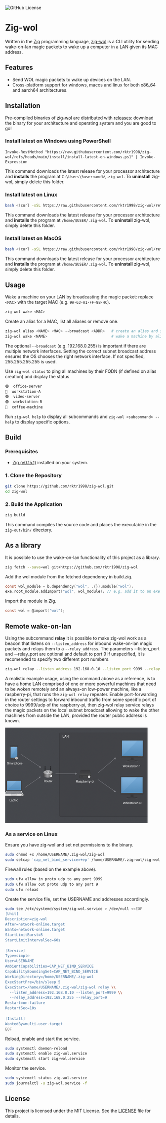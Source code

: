 ![GitHub License](https://img.shields.io/github/license/rktr1998/zig-wol)

# Zig-wol

Written in the [Zig](https://github.com/ziglang/zig) programming language, [zig-wol](https://github.com/rktr1998/zig-wol) is a CLI utility for sending wake-on-lan magic packets to wake up a computer in a LAN given its MAC address.

## Features

- Send WOL magic packets to wake up devices on the LAN.
- Cross-platform support for windows, macos and linux for both x86_64 and aarch64 architectures.

## Installation

Pre-compiled binaries of [zig-wol](https://github.com/rktr1998/zig-wol) are distributed with [releases](https://github.com/rktr1998/zig-wol/releases): download the binary for your architecture and operating system and you are good to go!

### Install latest on Windows using PowerShell

```pwsh
Invoke-RestMethod "https://raw.githubusercontent.com/rktr1998/zig-wol/refs/heads/main/install/install-latest-on-windows.ps1" | Invoke-Expression
```

This command downloads the latest release for your processor architecture and **installs** the program at `C:\Users\%username%\.zig-wol`. To **uninstall** zig-wol, simply delete this folder.

### Install latest on Linux

```sh
bash <(curl -sSL https://raw.githubusercontent.com/rktr1998/zig-wol/refs/heads/main/install/install-latest-on-linux.sh)
```

This command downloads the latest release for your processor architecture and **installs** the program at `/home/$USER/.zig-wol`. To **uninstall** zig-wol, simply delete this folder.

### Install latest on MacOS

```sh
bash <(curl -sSL https://raw.githubusercontent.com/rktr1998/zig-wol/refs/heads/main/install/install-latest-on-macos.sh)
```

This command downloads the latest release for your processor architecture and **installs** the program at `/home/$USER/.zig-wol`. To **uninstall** zig-wol, simply delete this folder.

## Usage

Wake a machine on your LAN by broadcasting the magic packet: replace `<MAC>` with the target MAC (e.g. `9A-63-A1-FF-8B-4C`).

```sh
zig-wol wake <MAC>
```

Create an alias for a MAC, list all aliases or remove one.

```sh
zig-wol alias <NAME> <MAC> --broadcast <ADDR>   # create an alias and set its broadcast
zig-wol wake <NAME>                             # wake a machine by alias
```

The optional `--broadcast` (e.g. 192.168.0.255) is important if there are multiple network interfaces. Setting the correct subnet broadcast address ensures the OS chooses the right network interface. If not specified, 255.255.255.255 is used.

Use `zig-wol status` to ping all machines by their FQDN (if defined on alias creation) and display the status.

```sh
🟢  office-server
🔴  workstation-A
🟢  video-server
🟢  workstation-B
🔴  coffee-machine
```

Run `zig-wol help` to display all subcommands and `zig-wol <subcommand> --help` to display specific options.

## Build

### Prerequisites

- [Zig (v0.15.1)](https://ziglang.org/download/) installed on your system.

### 1. Clone the Repository

```sh
git clone https://github.com/rktr1998/zig-wol.git
cd zig-wol
```

### 2. Build the Application

```sh
zig build
```

This command compiles the source code and places the executable in the `zig-out/bin/` directory.

## As a library

It is possible to use the wake-on-lan functionality of this project as a library.

```sh
zig fetch --save=wol git+https://github.com/rktr1998/zig-wol
```

Add the wol module from the fetched dependency in build.zig.

```c
const wol_module = b.dependency("wol", .{}).module("wol");
exe.root_module.addImport("wol", wol_module); // e.g. add it to an exe
```

Import the module in Zig.

```c
const wol = @import("wol");
```

## Remote wake-on-lan

Using the subcommand **relay** it is possible to make zig-wol work as a beacon that listens on `--listen_address` for inbound wake-on-lan magic packets and relays them to a `--relay_address`.
The parameters --listen_port and --relay_port are optional and default to port 9 if unspecified, it is recomended to specify two different port numbers.

```sh
zig-wol relay --listen_address 192.168.0.10 --listen_port 9999 --relay_address 192.168.0.255 --relay_port 9
```

A realistic example usage, using the command above as a reference, is to have a home LAN comprised of one or more powerful machines that need to be woken remotely and an always-on low-power machine, like a raspberry-pi, that runs the `zig-wol relay` repeater.
Enable port-forwarding in the router settings to forward inbound traffic from some specific port of choice to 9999/udp of the raspberry-pi, then zig-wol relay service relays the magic packets on the local subnet broadcast allowing to wake the other machines from outside the LAN, provided the router public address is known.

![relay-diagram](docs/assets/relay-diagram.png)

### As a service on Linux

Ensure you have zig-wol and set net permissions to the binary.

```sh
sudo chmod +x /home/USERNAME/.zig-wol/zig-wol
sudo setcap 'cap_net_bind_service=+ep' /home/USERNAME/.zig-wol/zig-wol
```

Firewall rules (based on the example above).

```sh
sudo ufw allow in proto udp to any port 9999
sudo ufw allow out proto udp to any port 9
sudo ufw reload
```

Create the service file, set the USERNAME and addresses accordingly.

```sh
sudo tee /etc/systemd/system/zig-wol.service > /dev/null <<EOF
[Unit]
Description=zig-wol
After=network-online.target
Wants=network-online.target
StartLimitBurst=5
StartLimitIntervalSec=60s

[Service]
Type=simple
User=USERNAME
AmbientCapabilities=CAP_NET_BIND_SERVICE
CapabilityBoundingSet=CAP_NET_BIND_SERVICE
WorkingDirectory=/home/USERNAME/.zig-wol
ExecStartPre=/bin/sleep 5
ExecStart=/home/USERNAME/.zig-wol/zig-wol relay \\
  --listen_address=192.168.0.10 --listen_port=9999 \\
  --relay_address=192.168.0.255 --relay_port=9
Restart=on-failure
RestartSec=10s

[Install]
WantedBy=multi-user.target
EOF

```

Reload, enable and start the service.

```sh
sudo systemctl daemon-reload
sudo systemctl enable zig-wol.service
sudo systemctl start zig-wol.service
```

Monitor the service.

```sh
sudo systemctl status zig-wol.service
sudo journalctl -u zig-wol.service -f
```

## License

This project is licensed under the MIT License. See the [LICENSE](LICENSE) file for details.
